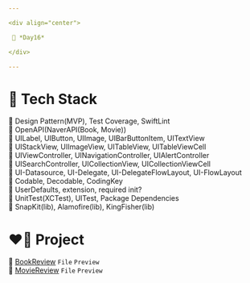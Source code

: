 ```yaml
---

<div align="center">

 💚 *Day16*

</div>

---
```


# 🤖 Tech Stack
🍏 Design Pattern(MVP), Test Coverage, SwiftLint  
🍏 OpenAPI(NaverAPI(Book, Movie))  
🍎 UILabel, UIButton, UIImage, UIBarButtonItem, UITextView  
🍎 UIStackView, UIImageView, UITableView, UITableViewCell  
🍎 UIViewController, UINavigationController, UIAlertController  
🍎 UISearchController, UICollectionView, UICollectionViewCell  
🍎 UI-Datasource, UI-Delegate, UI-DelegateFlowLayout, UI-FlowLayout  
🍎 Codable, Decodable, CodingKey  
🍎 UserDefaults, extension, required init?  
🍎 UnitTest(XCTest), UITest, Package Dependencies  
🍎 SnapKit(lib), Alamofire(lib), KingFisher(lib)  

# ❤️‍🔥 Project
📂 [BookReview](https://github.com/DCherish/iOS_N_Swift/tree/main/Day16/BookReview) `File` `Preview`  
📁 [MovieReview](https://github.com/DCherish/iOS_N_Swift/tree/main/Day16/MovieReview) `File` `Preview`  